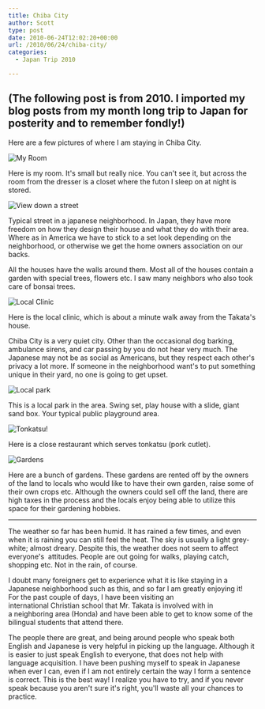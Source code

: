 ```yaml
---
title: Chiba City
author: Scott
type: post
date: 2010-06-24T12:02:20+00:00
url: /2010/06/24/chiba-city/
categories:
  - Japan Trip 2010

---
```

## (The following post is from 2010. I imported my blog posts from my month long trip to Japan for posterity and to remember fondly!)</em>

Here are a few pictures of where I am staying in Chiba City.

![My Room](/images/IMG_0741.jpg)

Here is my room. It's small but really nice. You can't see it, but across the room from the dresser is a closet where the futon I sleep on at night is stored.

![View down a street](/images/IMG_0748.jpg)

Typical street in a japanese neighborhood. In Japan, they have more freedom on how they design their house and what they do with their area. Where as in America we have to stick to a set look depending on the neighborhood, or otherwise we get the home owners association on our backs.

All the houses have the walls around them. Most all of the houses contain a garden with special trees, flowers etc. I saw many neighbors who also took care of bonsai trees.

![Local Clinic](/images/IMG_0747.jpg)

Here is the local clinic, which is about a minute walk away from the Takata's house.

Chiba City is a very quiet city. Other than the occasional dog barking, ambulance sirens, and car passing by you do not hear very much. The Japanese may not be as social as Americans, but they respect each other's privacy a lot more. If someone in the neighborhood want's to put something unique in their yard, no one is going to get upset.

![Local park](/images/IMG_0749.jpg)

This is a local park in the area. Swing set, play house with a slide, giant sand box. Your typical public playground area.

![Tonkatsu!](/images/IMG_0743.jpg)

Here is a close restaurant which serves tonkatsu (pork cutlet).

![Gardens](/images/IMG_0746.jpg)

Here are a bunch of gardens. These gardens are rented off by the owners of the land to locals who would like to have their own garden, raise some of their own crops etc. Although the owners could sell off the land, there are high taxes in the process and the locals enjoy being able to utilize this space for their gardening hobbies.

***

The weather so far has been humid. It has rained a few times, and even when it is raining you can still feel the heat. The sky is usually a light grey-white; almost dreary. Despite this, the weather does not seem to affect everyone's  attitudes. People are out going for walks, playing catch, shopping etc. Not in the rain, of course.

I doubt many foreigners get to experience what it is like staying in a Japanese neighborhood such as this, and so far I am greatly enjoying it!   For the past couple of days, I have been visiting an international Christian school that Mr. Takata is involved with in a neighboring area (Honda) and have been able to get to know some of the bilingual students that attend there.

The people there are great, and being around people who speak both English and Japanese is very helpful in picking up the language. Although it is easier to just speak English to everyone, that does not help with language acquisition. I have been pushing myself to speak in Japanese when ever I can, even if I am not entirely certain the way I form a sentence is correct. This is the best way! I realize you have to try, and if you never speak because you aren't sure it's right, you'll waste all your chances to practice.